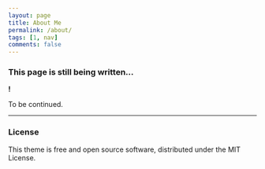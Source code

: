 ```yaml
---
layout: page
title: About Me
permalink: /about/
tags: [1, nav]
comments: false
---
```

### This page is still being written...


**!**

To be continued.

---

### License

This theme is free and open source software, distributed under the MIT License.
